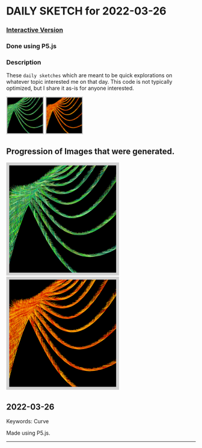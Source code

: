 # DAILY SKETCH for 2022-03-26

### [Interactive Version](https://ram-n.github.io/generative_art/daily_sketches/2022/2022-03-26) 
 ### Done using P5.js

### Description

These `daily sketches` which are meant to be quick explorations     on whatever topic interested me on that day. This code is not typically optimized, but I share it as-is     for anyone interested.

<img src = 'images/keep_2022-03-30-12-13-58.png' width = '100'> <img src = 'images/keep_2022-03-30-12-14-17.png' width = '100'> 

## Progression of Images that were generated.

<img src = 'images/keep_2022-03-30-12-13-58.png' width = '300'> 
<img src = 'images/keep_2022-03-30-12-14-17.png' width = '300'> 




## 2022-03-26
Keywords: Curve
 

Made using P5.js. 

-----

